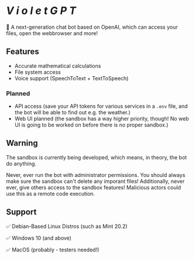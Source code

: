 # ***V i o l e t G P T***
🤖 A next-generation chat bot based on OpenAI, which can access your files, open the webbrowser and more!

## Features
- Accurate mathematical calculations
- File system access
- Voice support (SpeechToText + TextToSpeech)

### Planned
- API access (save your API tokens for various services in a `.env` file, and the bot will be able to find out e.g. the weather.)
- Web UI planned (the sandbox has a way higher priority, though! No web UI is going to be worked on before there is no proper sandbox.)

## Warning
The sandbox is currently being developed, which means, in theory, the bot do anything.

Never, ever run the bot with administrator permissions. You should always make sure the sandbox can't delete any imporant files!
Additionally, never ever, give others access to the sandbox features! Malicious actors could use this as a remote code execution.

## Support
✅ Debian-Based Linux Distros (such as Mint 20.2)

✅ Windows 10 (and above)

✅ MacOS (probably - testers needed!)